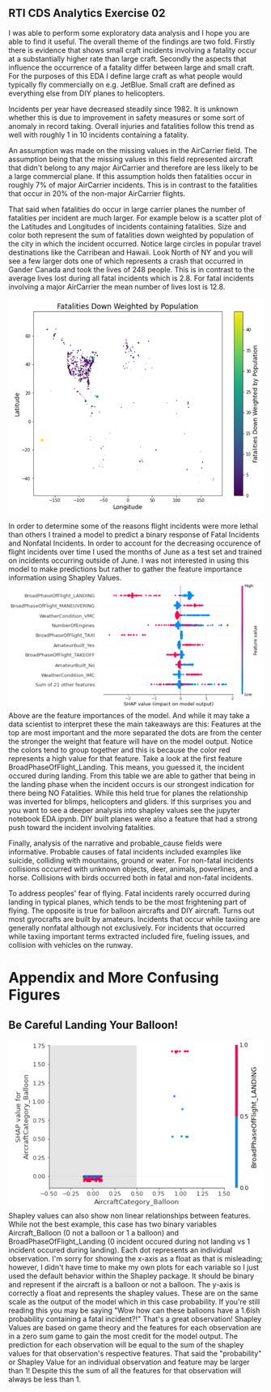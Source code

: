 ## RTI CDS Analytics Exercise 02
I was able to perform some exploratory data analysis and I hope you are able to find it useful.  The overall theme of the findings are two fold.  Firstly there is evidence that shows small craft incidents involving a fatality occur at a substantially higher rate than large craft.  Secondly the aspects that influence the occurrence of a fatality differ between large and small craft.  For the purposes of this EDA I define large craft as what people would typically fly commercially on e.g. JetBlue.  Small craft are defined as everything else from DIY planes to helicopters.

Incidents per year have decreased steadily since 1982.  It is unknown whether this is due to improvement in safety measures or some sort of anomaly in record taking.  Overall injuries and fatalities follow this trend as well with roughly 1 in 10 incidents containing a fatality.

An assumption was made on the missing values in the AirCarrier field. The assumption being that the missing values in this field represented aircraft that didn't belong to any major AirCarrier and therefore are less likely to be a large commercial plane.  If this assumption holds then fatalities occur in roughly 7% of major AirCarrier incidents.  This is in contrast to the fatalities that occur in 20% of the non-major AirCarrier flights.

That said when fatalities do occur in large carrier planes the number of fatalities per incident are much larger.  For example below is a scatter plot of the Latitudes and Longitudes of incidents containing fatalities.  Size and color both represent the sum of fatalities down weighted by population of the city in which the incident occurred.  Notice large circles in popular travel destinations like the Carribean and Hawaii.  Look North of NY and you will see a few larger dots one of which represents a crash that occurred in Gander Canada and took the lives of 248 people.  This is in contrast to the average lives lost during all fatal incidents which is 2.8.  For fatal incidents involving a major AirCarrier the mean number of lives lost is 12.8.

![Figure1](imgs/map.png "LatLong Plot")

In order to determine some of the reasons flight incidents were more lethal than others I trained a model to predict a binary response of Fatal Incidents and Nonfatal Incidents. In order to account for the decreasing occurence of flight incidents over time I used the months of June as a test set and trained on incidents occurring outside of June.  I was not interested in using this model to make predictions but rather to gather the feature importance information using Shapley Values.
![Figure2](imgs/FeatureImportance.png "Shapley Value Feature Importance")
Above are the feature importances of the model. And while it may take a data scientist to interpret these the main takeaways are this:  Features at the top are most important and the more separated the dots are from the center the stronger the weight that feature will have on the model output.  Notice the colors tend to group together and this is because the color red represents a high value for that feature.  Take a look at the first feature BroadPhaseOfFlight_Landing.  This means, you guessed it, the incident occured during landing.  From this table we are able to gather that being in the landing phase when the incident occurs is our strongest indication for there being NO Fatalities.  While this held true for planes the relationship was inverted for blimps, helicopters and gliders.  If this surprises you and you want to see a deeper analysis into shapley values see the jupyter notebook EDA.ipynb.  DIY built planes were also a feature that had a strong push toward the incident involving fatalities.

Finally, analysis of the narrative and probable_cause fields were informative.  Probable causes of fatal incidents included examples like suicide, colliding with mountains, ground or water.  For non-fatal incidents collisions occurred with unknown objects, deer, animals, powerlines, and a horse.  Collisions with birds occurred both in fatal and non-fatal incidents.

To address peoples' fear of flying.  Fatal incidents rarely occurred during landing in typical planes, which tends to be the most frightening part of flying.  The opposite is true for balloon aircrafts and DIY aircraft. Turns out most gyrocrafts are built by amateurs.  Incidents that occur while taxiing are generally nonfatal although not exclusively.  For incidents that occurred while taxiing important terms extracted included fire, fueling issues, and collision with vehicles on the runway.


# Appendix and More Confusing Figures

## Be Careful Landing Your Balloon!
![Figure3](imgs/BalloonLanding.png "The danges of landing a balloon")
Shapley values can also show non linear relationships between features.  While not the best example, this case has two binary variables Aircraft_Balloon (0 not a balloon or 1 a balloon) and BroadPhaseOfFlight_Landing (0 incident occured during not landing vs 1 incident occured during landing).  Each dot represents an individual observation.  I'm sorry for showing the x-axis as a float as that is misleading; however, I didn't have time to make my own plots for each variable so I just used the default behavior within the Shapley package.  It should be binary and represent if the aircraft is a balloon or not a balloon.  The y-axis is correctly a float and represents the shapley values.  These are on the same scale as the output of the model which in this case probability.  If you're still reading this you may be saying "Wow how can these balloons have a 1.6ish probability containing a fatal incident?!" That's a great observation!  Shapley Values are based on game theory and the features for each observation are in a zero sum game to gain the most credit for the model output.  The prediction for each observation will be equal to the sum of the shapley values for that observation's respective features.  That said the "probability" or Shapley Value for an individual observation and feature may be larger than 1!  Despite this the sum of all the features for that observation will always be less than 1.
